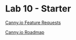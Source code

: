 # Lab 10 - Starter

[Canny.io Feature Requests](https://cse110-lab10-maxrivett.canny.io/feature-requests)

[Canny.io Roadmap](https://cse110-lab10-maxrivett.canny.io/)
